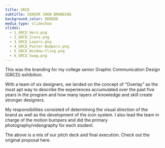 ```yaml
---
title: GRCD
subtitle: SENIOR SHOW BRANDING
background_color: DDDDDD
media_type: slideshow
slides:
  - 1_GRCD_Hero.png
  - 2_GRCD_Icons.png
  - 3_GRCD_Layers.png
  - 4_GRCD_Poster-Bumpers.png
  - 5_GRCD_Window-Cling.png
  - 6_GRCD_Swag.png
---
```


<p>
This was the branding for my college senior Graphic Communication Design (GRCD) exhibition.
</p>

<p>
With a team of six designers, we landed on the concept of “Overlay” as the most apt way to describe the experiences accumulated over the past five years in the program and how many layers of knowledge and skill create stronger designers.
</p>

<p>
My responsibilities consisted of determining the visual direction of the brand as well as the development of the icon system. I also lead the team in charge of the motion bumpers and did the primary photography/videography for each student.
</p>

<p>
The above is a mix of our pitch deck and final execution. Check out the original proposal here.
</p>
